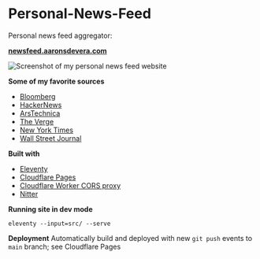 # Personal-News-Feed
Personal news feed aggregator:

**[newsfeed.aaronsdevera.com](https://newsfeed.aaronsdevera.com)**

![Screenshot of my personal news feed website](https://newsfeed.aaronsdevera.com/assets/newsfeed-screenshot.png)

**Some of my favorite sources**
- [Bloomberg](https://bloomberg.com)
- [HackerNews](https://news.ycombinator.com)
- [ArsTechnica](https://arstechnica.com)
- [The Verge](https://theverge.com)
- [New York Times](https://nytimes.com)
- [Wall Street Journal](https://wsj.com)

**Built with**
- [Eleventy](https://www.11ty.dev/)
- [Cloudflare Pages](https://pages.cloudflare.com/)
- [Cloudflare Worker CORS proxy](https://developers.cloudflare.com/workers/examples/cors-header-proxy)
- [Nitter](https://nitter.net/)

**Running site in dev mode**
```
eleventy --input=src/ --serve
```

**Deployment**
Automatically build and deployed with new `git push` events to `main` branch; see Cloudflare Pages